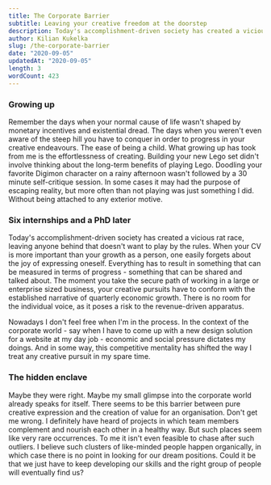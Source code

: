 ```yaml
---
title: The Corporate Barrier
subtitle: Leaving your creative freedom at the doorstep
description: Today's accomplishment-driven society has created a vicious rat race, leaving anyone behind that doesn't want to play by the rules. When your CV is more important than your growth as a person, one easily forgest about the joy of expressing oneself.
author: Kilian Kukelka
slug: /the-corporate-barrier
date: "2020-09-05"
updatedAt: "2020-09-05"
length: 3
wordCount: 423
---
```


### Growing up

Remember the days when your normal cause of life wasn't shaped by monetary incentives and existential dread. The days when you weren't even aware of the steep hill you have to conquer in order to progress in your creative endeavours. The ease of being a child. What growing up has took from me is the effortlessness of creating. Building your new Lego set didn't involve thinking about the long-term benefits of playing Lego. Doodling your favorite Digimon character on a rainy afternoon wasn't followed by a 30 minute self-critique session. In some cases it may had the purpose of escaping reality, but more often than not playing was just something I did. Without being attached to any exterior motive.

### Six internships and a PhD later

Today's accomplishment-driven society has created a vicious rat race, leaving anyone behind that doesn't want to play by the rules. When your CV is more important than your growth as a person, one easily forgets about the joy of expressing oneself. Everything has to result in something that can be measured in terms of progress - something that can be shared and talked about. The moment you take the secure path of working in a large or enterprise sized business, your creative pursuits have to conform with the established narrative of quarterly economic growth. There is no room for the individual voice, as it poses a risk to the revenue-driven apparatus.

Nowadays I don't feel free when I'm in the process. In the context of the corporate world - say when I have to come up with a new design solution for a website at my day job - economic and social pressure dictates my doings. And in some way, this competitive mentality has shifted the way I treat any creative pursuit in my spare time.

### The hidden enclave

Maybe they were right. Maybe my small glimpse into the corporate world already speaks for itself. There seems to be this barrier between pure creative expression and the creation of value for an organisation. Don't get me wrong. I definitely have heard of projects in which team members complement and nourish each other in a healthy way. But such places seem like very rare occurrences. To me it isn't even feasible to chase after such outliers. I believe such clusters of like-minded people happen organically, in which case there is no point in looking for our dream positions. Could it be that we just have to keep developing our skills and the right group of people will eventually find us?
